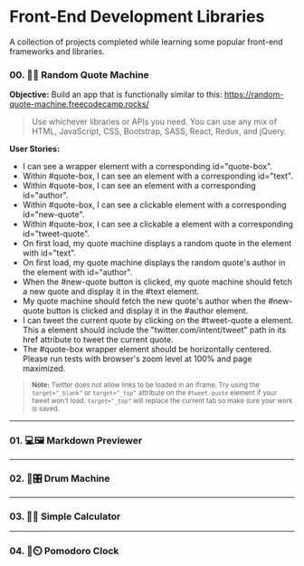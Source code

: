 # Front-End Development Libraries

A collection of projects completed while learning some popular front-end frameworks and libraries.

### 00. :brain::speech_balloon: Random Quote Machine

**Objective:** Build an app that is functionally similar to this: https://random-quote-machine.freecodecamp.rocks/

> Use whichever libraries or APIs you need.</sub>
> You can use any mix of HTML, JavaScript, CSS, Bootstrap, SASS, React, Redux, and jQuery.</sub>

**User Stories:**

- I can see a wrapper element with a corresponding id="quote-box".
- Within #quote-box, I can see an element with a corresponding id="text".
- Within #quote-box, I can see an element with a corresponding id="author".
- Within #quote-box, I can see a clickable element with a corresponding id="new-quote".
- Within #quote-box, I can see a clickable a element with a corresponding id="tweet-quote".
- On first load, my quote machine displays a random quote in the element with id="text".
- On first load, my quote machine displays the random quote's author in the element with id="author".
- When the #new-quote button is clicked, my quote machine should fetch a new quote and display it in the #text element.
- My quote machine should fetch the new quote's author when the #new-quote button is clicked and display it in the #author element.
- I can tweet the current quote by clicking on the #tweet-quote a element. This a element should include the "twitter.com/intent/tweet" path in its href attribute to tweet the current quote.
- The #quote-box wrapper element should be horizontally centered. Please run tests with browser's zoom level at 100% and page maximized.

> <sub>**Note:** Twitter does not allow links to be loaded in an iframe. Try using the `target="_blank"` or `target="_top"` attribute on the `#tweet-quote` element if your tweet won't load. `target="_top"` will replace the current tab so make sure your work is saved.</sub>

---

### 01. :computer::framed_picture: Markdown Previewer

---

### 02. :drum::control_knobs: Drum Machine

---

### 03. :1234::abacus: Simple Calculator

---

### 04. :tomato::timer_clock: Pomodoro Clock
